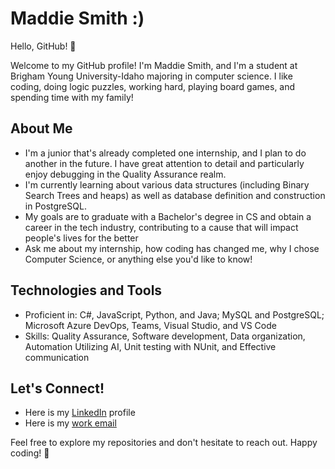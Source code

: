 # Maddie Smith :)

Hello, GitHub! 👋

 Welcome to my GitHub profile!
I'm Maddie Smith, and I'm a student at Brigham Young University-Idaho majoring in computer science. I like coding, doing logic puzzles, working hard, playing board games, and spending time with my family!

## About Me

- I'm a junior that's already completed one internship, and I plan to do another in the future. I have great attention to detail and particularly enjoy debugging in the Quality Assurance realm.
- I'm currently learning about various data structures (including Binary Search Trees and heaps) as well as database definition and construction in PostgreSQL.
- My goals are to graduate with a Bachelor's degree in CS and obtain a career in the tech industry, contributing to a cause that will impact people's lives for the better
- Ask me about my internship, how coding has changed me, why I chose Computer Science, or anything else you'd like to know!

## Technologies and Tools

- Proficient in: C#, JavaScript, Python, and Java; MySQL and PostgreSQL; Microsoft Azure DevOps, Teams, Visual Studio, and VS Code
- Skills: Quality Assurance, Software development, Data organization, Automation Utilizing AI, Unit testing with NUnit, and Effective communication

## Let's Connect!

- Here is my [LinkedIn]([![](https://img.shields.io/badge/LinkedIn-blue?style=for-the-badge&logo=linkedin&logoColor=white)]()) profile
- Here is my [work email](maddielynnsworks@gmail.com)

Feel free to explore my repositories and don't hesitate to reach out. Happy coding! 🚀
